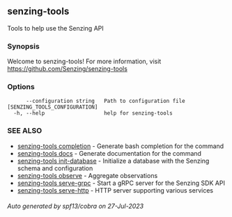 ## senzing-tools

Tools to help use the Senzing API

### Synopsis


Welcome to senzing-tools!
For more information, visit https://github.com/Senzing/senzing-tools
	

### Options

```
      --configuration string   Path to configuration file [SENZING_TOOLS_CONFIGURATION]
  -h, --help                   help for senzing-tools
```

### SEE ALSO

* [senzing-tools completion](senzing-tools_completion.md)	 - Generate bash completion for the command
* [senzing-tools docs](senzing-tools_docs.md)	 - Generate documentation for the command
* [senzing-tools init-database](senzing-tools_init-database.md)	 - Initialize a database with the Senzing schema and configuration
* [senzing-tools observe](senzing-tools_observe.md)	 - Aggregate observations
* [senzing-tools serve-grpc](senzing-tools_serve-grpc.md)	 - Start a gRPC server for the Senzing SDK API
* [senzing-tools serve-http](senzing-tools_serve-http.md)	 - HTTP server supporting various services

###### Auto generated by spf13/cobra on 27-Jul-2023
